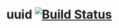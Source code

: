 # uuid [![Build Status](https://travis-ci.org/c3sr/uuid.svg?branch=master)](https://travis-ci.org/c3sr/uuid)

